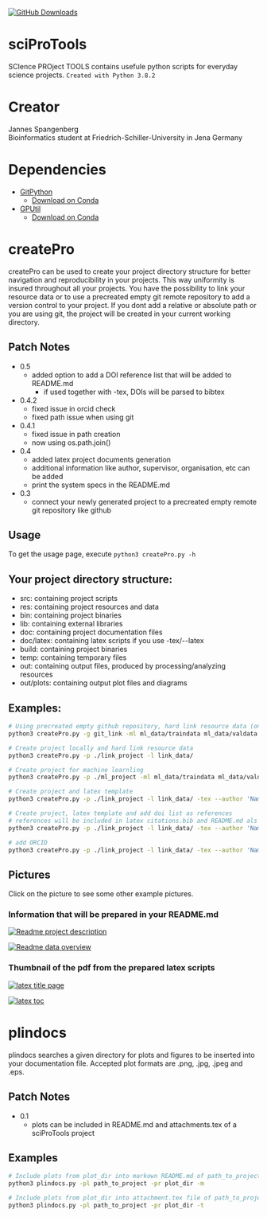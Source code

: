 [![GitHub Downloads](https://img.shields.io/github/downloads/JannesSP/sciProTools/total?label=download&logo=github&style=social)](https://github.com/JannesSP/sciProTools)

# sciProTools
SCIence PROject TOOLS contains usefule python scripts for everyday science projects.
```Created with Python 3.8.2```

# Creator
Jannes Spangenberg<br>
Bioinformatics student at Friedrich-Schiller-University in Jena Germany<br>

# Dependencies

*   [GitPython](https://gitpython.readthedocs.io/en/stable/)
    *   [Download on Conda](https://anaconda.org/conda-forge/gitpython)
*   [GPUtil](https://github.com/anderskm/gputil)
    *   [Download on Conda](https://anaconda.org/conda-forge/gputil)

# createPro
createPro can be used to create your project directory structure for better navigation and reproducibility in your projects.
This way uniformity is insured throughout all your projects.
You have the possibility to link your resource data or to use a precreated empty git remote repository to add a version control to your project.
If you dont add a relative or absolute path or you are using git, the project will be created in your current working directory.

## Patch Notes
*   0.5
    * added option to add a DOI reference list that will be added to README.md
        * if used together with -tex, DOIs will be parsed to bibtex
*   0.4.2
    * fixed issue in orcid check
    * fixed path issue when using git
*   0.4.1
    * fixed issue in path creation
    * now using os.path.join()
*   0.4 
    * added latex project documents generation
    * additional information like author, supervisor, organisation, etc can be added
    * print the system specs in the README.md
*   0.3 
    * connect your newly generated project to a precreated empty remote git repository like github

## Usage

To get the usage page, execute ```python3 createPro.py -h```

## Your project directory structure:
-   src: containing project scripts
-   res: containing project resources and data
-   bin: containing project binaries
-   lib: containing external libraries
-   doc: containing project documentation files
-   doc/latex: containing latex scripts if you use -tex/--latex
-   build: containing project binaries
-   temp: containing temporary files
-   out: containing output files, produced by processing/analyzing resources
-   out/plots: containing output plot files and diagrams

## Examples:

```sh
# Using precreated empty github repository, hard link resource data (only accessible locally) and add gitignore paths
python3 createPro.py -g git_link -ml ml_data/traindata ml_data/valdata -i 'res/*' -i '!res/README.md' -i '.gitignore'

# Create project locally and hard link resource data
python3 createPro.py -p ./link_project -l link_data/

# Create project for machine learnling
python3 createPro.py -p ./ml_project -ml ml_data/traindata ml_data/valdata

# Create project and latex template
python3 createPro.py -p ./link_project -l link_data/ -tex --author 'Name' --supervisor 'Name' -org 'University' -pd 'This is a test project'

# Create project, latex template and add doi list as references
# references will be included in latex citations.bib and README.md als reference list
python3 createPro.py -p ./link_project -l link_data/ -tex --author 'Name' --supervisor 'Name' -org 'University' -pd 'This is a test project' -d DOI_FILE.txt

# add ORCID
python3 createPro.py -p ./link_project -l link_data/ -tex --author 'Name' --supervisor 'Name' -org 'University' -pd 'This is a test project' -oid XXXX-XXXX-XXXX-XXXX
```
## Pictures
Click on the picture to see some other example pictures.

### Information that will be prepared in your README.md

[![Readme project description](./img/readme_1.png)](./img/)

[![Readme data overview](./img/readme_2.png)](./img/)

### Thumbnail of the pdf from the prepared latex scripts 

[![latex title page](./img/titlepage.png)](./img/)

[![latex toc](./img/toc.png)](./img/)

# plindocs
plindocs searches a given directory for plots and figures to be inserted into your documentation file.
Accepted plot formats are .png, .jpg, .jpeg and .eps.

## Patch Notes
*   0.1
    *   plots can be included in README.md and attachments.tex of a sciProTools project

## Examples
```sh
# Include plots from plot_dir into markown README.md of path_to_project
python3 plindocs.py -pl path_to_project -pr plot_dir -m

# Include plots from plot_dir into attachment.tex file of path_to_project
python3 plindocs.py -pl path_to_project -pr plot_dir -t
```